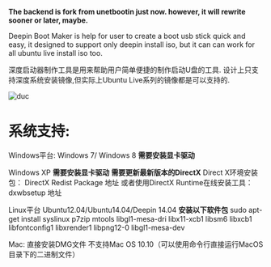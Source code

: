 **The backend is fork from unetbootin just now. however, it will rewrite sooner or later, maybe.**

Deepin Boot Maker is help for user to create a boot usb stick quick and easy, it designed to support only deepin install iso, but it can can work for all ubuntu live install iso too.

深度启动器制作工具是用来帮助用户简单便捷的制作启动U盘的工具. 设计上只支持深度系统安装镜像,但实际上Ubuntu Live系列的镜像都是可以支持的.

![duc](https://cloud.githubusercontent.com/assets/1117694/3170269/8cfbd364-ebb4-11e3-811e-39da9026f4c7.png)

系统支持:
====

Windows平台:
Windows 7/ Windows 8
**需要安装显卡驱动**

Windows XP
**需要安装显卡驱动**
**需要更新最新版本的DirectX**
Direct X环境安装包：
DirectX Redist Package 地址
或者使用DirectX Runtime在线安装工具：
dxwbsetup 地址

Linux平台
Ubuntu12.04/Ubuntu14.04/Deepin 14.04
**安装以下软件包**
sudo apt-get install syslinux  p7zip mtools libgl1-mesa-dri libx11-xcb1 libsm6 libxcb1 libfontconfig1 libxrender1 libpng12-0 libgl1-mesa-dev

Mac:
直接安装DMG文件
不支持Mac OS 10.10（可以使用命令行直接运行MacOS目录下的二进制文件）
